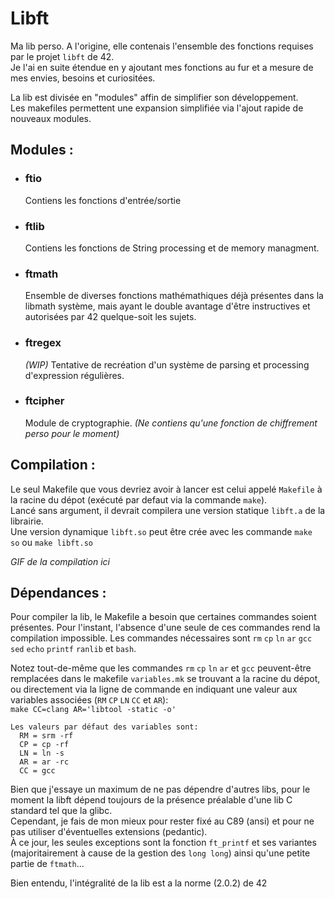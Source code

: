 # Libft
Ma lib perso. A l'origine, elle contenais l'ensemble des fonctions requises par le projet `libft` de 42.  
Je l'ai en suite étendue en y ajoutant mes fonctions au fur et a mesure de mes envies, besoins et curiositées.

La lib est divisée en "modules" affin de simplifier son développement.  
Les makefiles permettent une expansion simplifiée via l'ajout rapide de nouveaux modules.

## Modules :

- ### ftio

   Contiens les fonctions d'entrée/sortie

- ### ftlib  
   Contiens les fonctions de String processing et de memory managment.
- ### ftmath  
   Ensemble de diverses fonctions mathémathiques déjà présentes dans la libmath système, mais ayant le double avantage d'être instructives et autorisées par 42 quelque-soit les sujets.
- ### ftregex  
   _(WIP)_ Tentative de recréation d'un système de parsing et processing d'expression régulières.
- ### ftcipher  
   Module de cryptographie. _(Ne contiens qu'une fonction de chiffrement perso pour le moment)_

## Compilation :

Le seul Makefile que vous devriez avoir à lancer est celui appelé `Makefile` à la racine du dépot (exécuté par defaut via la commande `make`).  
Lancé sans argument, il devrait compilera une version statique `libft.a` de la librairie.  
Une version dynamique `libft.so` peut être crée avec les commande `make so` ou `make libft.so`

*GIF de la compilation ici*

## Dépendances :

Pour compiler la lib, le Makefile a besoin que certaines commandes soient présentes. Pour l'instant, l'absence d'une seule de ces commandes rend la compilation impossible. Les commandes nécessaires sont
`rm` `cp` `ln` `ar` `gcc` `sed` `echo` `printf` `ranlib` et `bash`.  

Notez tout-de-même que les commandes `rm` `cp` `ln` `ar` et `gcc` peuvent-être remplacées dans le makefile `variables.mk` se trouvant a la racine du dépot, ou directement via la ligne de commande en indiquant une valeur aux variables associées (`RM` `CP` `LN` `CC` et `AR`):  
`make CC=clang AR='libtool -static -o'`
```
Les valeurs par défaut des variables sont:
  RM = srm -rf
  CP = cp -rf
  LN = ln -s
  AR = ar -rc
  CC = gcc
```

Bien que j'essaye un maximum de ne pas dépendre d'autres libs, pour le moment la libft dépend toujours de la présence préalable d'une lib C standard tel que la glibc.  
Cependant, je fais de mon mieux pour rester fixé au C89 (ansi) et pour ne pas utiliser d'éventuelles extensions (pedantic).  
À ce jour, les seules exceptions sont la fonction `ft_printf` et ses variantes (majoritairement à cause de la gestion des `long long`) ainsi qu'une petite partie de `ftmath`...

Bien entendu, l'intégralité de la lib est a la norme (2.0.2) de 42
